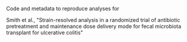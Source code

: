 Code and metadata to reproduce analyses for

Smith et al., "Strain-resolved analysis in a randomized trial of antibiotic
pretreatment and maintenance dose delivery mode for fecal microbiota transplant
for ulcerative colitis"
